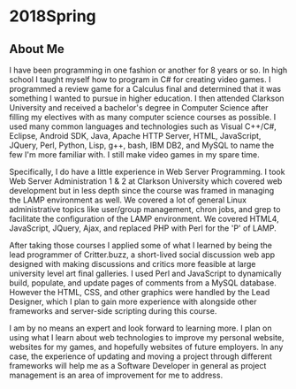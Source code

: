 # 2018Spring

## About Me
I have been programming in one fashion or another for 8 years or so. In high 
school I taught myself how to program in C\# for creating video games. I 
programmed a review game for a Calculus final and determined that it was
something I wanted to pursue in higher education. I then attended Clarkson
University and received a bachelor's degree in Computer Science after filling
my electives with as many computer science courses as possible. I used many 
common languages and technologies such as Visual C++/C\#, Eclipse, Android SDK,
Java, Apache HTTP Server, HTML, JavaScript, JQuery, Perl, Python, Lisp, g++, 
bash, IBM DB2, and MySQL to name the few I'm more familiar with. I still make 
video games in my spare time. 

Specifically, I do have a little experience in Web Server Programming. I took 
Web Server Administration 1 & 2 at Clarkson University which covered web 
development but in less depth since the course was framed in managing the
LAMP environment as well. We covered a lot of general Linux administrative
topics like user/group management, chron jobs, and grep to facilitate the 
configuration of the LAMP environment. We covered HTML4, JavaScript, JQuery,
Ajax, and replaced PHP with Perl for the 'P' of LAMP. 

After taking those courses I applied some of what I learned by being the lead 
programmer of Critter.buzz, a short-lived social discussion web app designed 
with making discussions and critics more feasible at large university level art 
final galleries. I used Perl and JavaScript to dynamically build, populate, and 
update pages of comments from a MySQL database. However the HTML, CSS, and 
other graphics were handled by the Lead Designer, which I plan to gain more 
experience with alongside other frameworks and server-side scripting during this 
course. 

I am by no means an expert and look forward to learning more. I plan on using 
what I learn about web technologies to improve my personal website, websites for 
my games, and hopefully websites of future employers. In any case, the 
experience of updating and moving a project through different frameworks will 
help me as a Software Developer in general as project management is an area of 
improvement for me to address.